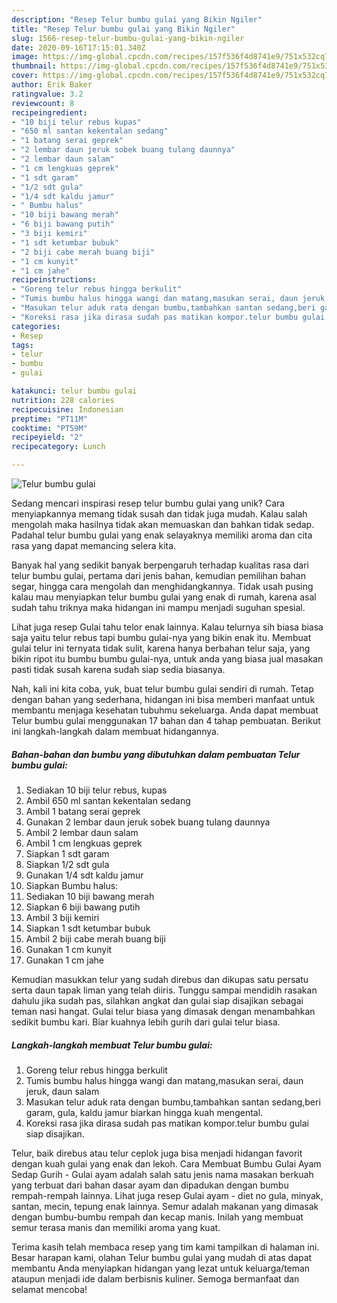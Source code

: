 ```yaml
---
description: "Resep Telur bumbu gulai yang Bikin Ngiler"
title: "Resep Telur bumbu gulai yang Bikin Ngiler"
slug: 1566-resep-telur-bumbu-gulai-yang-bikin-ngiler
date: 2020-09-16T17:15:01.340Z
image: https://img-global.cpcdn.com/recipes/157f536f4d8741e9/751x532cq70/telur-bumbu-gulai-foto-resep-utama.jpg
thumbnail: https://img-global.cpcdn.com/recipes/157f536f4d8741e9/751x532cq70/telur-bumbu-gulai-foto-resep-utama.jpg
cover: https://img-global.cpcdn.com/recipes/157f536f4d8741e9/751x532cq70/telur-bumbu-gulai-foto-resep-utama.jpg
author: Erik Baker
ratingvalue: 3.2
reviewcount: 8
recipeingredient:
- "10 biji telur rebus kupas"
- "650 ml santan kekentalan sedang"
- "1 batang serai geprek"
- "2 lembar daun jeruk sobek buang tulang daunnya"
- "2 lembar daun salam"
- "1 cm lengkuas geprek"
- "1 sdt garam"
- "1/2 sdt gula"
- "1/4 sdt kaldu jamur"
- " Bumbu halus"
- "10 biji bawang merah"
- "6 biji bawang putih"
- "3 biji kemiri"
- "1 sdt ketumbar bubuk"
- "2 biji cabe merah buang biji"
- "1 cm kunyit"
- "1 cm jahe"
recipeinstructions:
- "Goreng telur rebus hingga berkulit"
- "Tumis bumbu halus hingga wangi dan matang,masukan serai, daun jeruk, daun salam"
- "Masukan telur aduk rata dengan bumbu,tambahkan santan sedang,beri garam, gula, kaldu jamur biarkan hingga kuah mengental."
- "Koreksi rasa jika dirasa sudah pas matikan kompor.telur bumbu gulai siap disajikan."
categories:
- Resep
tags:
- telur
- bumbu
- gulai

katakunci: telur bumbu gulai 
nutrition: 228 calories
recipecuisine: Indonesian
preptime: "PT11M"
cooktime: "PT59M"
recipeyield: "2"
recipecategory: Lunch

---
```



![Telur bumbu gulai](https://img-global.cpcdn.com/recipes/157f536f4d8741e9/751x532cq70/telur-bumbu-gulai-foto-resep-utama.jpg)

Sedang mencari inspirasi resep telur bumbu gulai yang unik? Cara menyiapkannya memang tidak susah dan tidak juga mudah. Kalau salah mengolah maka hasilnya tidak akan memuaskan dan bahkan tidak sedap. Padahal telur bumbu gulai yang enak selayaknya memiliki aroma dan cita rasa yang dapat memancing selera kita.

Banyak hal yang sedikit banyak berpengaruh terhadap kualitas rasa dari telur bumbu gulai, pertama dari jenis bahan, kemudian pemilihan bahan segar, hingga cara mengolah dan menghidangkannya. Tidak usah pusing kalau mau menyiapkan telur bumbu gulai yang enak di rumah, karena asal sudah tahu triknya maka hidangan ini mampu menjadi suguhan spesial.

Lihat juga resep Gulai tahu telor enak lainnya. Kalau telurnya sih biasa biasa saja yaitu telur rebus tapi bumbu gulai-nya yang bikin enak itu. Membuat gulai telur ini ternyata tidak sulit, karena hanya berbahan telur saja, yang bikin ripot itu bumbu bumbu gulai-nya, untuk anda yang biasa jual masakan pasti tidak susah karena sudah siap sedia biasanya.


Nah, kali ini kita coba, yuk, buat telur bumbu gulai sendiri di rumah. Tetap dengan bahan yang sederhana, hidangan ini bisa memberi manfaat untuk membantu menjaga kesehatan tubuhmu sekeluarga. Anda dapat membuat Telur bumbu gulai menggunakan 17 bahan dan 4 tahap pembuatan. Berikut ini langkah-langkah dalam membuat hidangannya.

<!--inarticleads1-->

##### Bahan-bahan dan bumbu yang dibutuhkan dalam pembuatan Telur bumbu gulai:

1. Sediakan 10 biji telur rebus, kupas
1. Ambil 650 ml santan kekentalan sedang
1. Ambil 1 batang serai geprek
1. Gunakan 2 lembar daun jeruk sobek buang tulang daunnya
1. Ambil 2 lembar daun salam
1. Ambil 1 cm lengkuas geprek
1. Siapkan 1 sdt garam
1. Siapkan 1/2 sdt gula
1. Gunakan 1/4 sdt kaldu jamur
1. Siapkan  Bumbu halus:
1. Sediakan 10 biji bawang merah
1. Siapkan 6 biji bawang putih
1. Ambil 3 biji kemiri
1. Siapkan 1 sdt ketumbar bubuk
1. Ambil 2 biji cabe merah buang biji
1. Gunakan 1 cm kunyit
1. Gunakan 1 cm jahe


Kemudian masukkan telur yang sudah direbus dan dikupas satu persatu serta daun tapak liman yang telah diiris. Tunggu sampai mendidih rasakan dahulu jika sudah pas, silahkan angkat dan gulai siap disajikan sebagai teman nasi hangat. Gulai telur biasa yang dimasak dengan menambahkan sedikit bumbu kari. Biar kuahnya lebih gurih dari gulai telur biasa. 

<!--inarticleads2-->

##### Langkah-langkah membuat Telur bumbu gulai:

1. Goreng telur rebus hingga berkulit
1. Tumis bumbu halus hingga wangi dan matang,masukan serai, daun jeruk, daun salam
1. Masukan telur aduk rata dengan bumbu,tambahkan santan sedang,beri garam, gula, kaldu jamur biarkan hingga kuah mengental.
1. Koreksi rasa jika dirasa sudah pas matikan kompor.telur bumbu gulai siap disajikan.


Telur, baik direbus atau telur ceplok juga bisa menjadi hidangan favorit dengan kuah gulai yang enak dan lekoh. Cara Membuat Bumbu Gulai Ayam Sedap Gurih - Gulai ayam adalah salah satu jenis nama masakan berkuah yang terbuat dari bahan dasar ayam dan dipadukan dengan bumbu rempah-rempah lainnya. Lihat juga resep Gulai ayam - diet no gula, minyak, santan, mecin, tepung enak lainnya. Semur adalah makanan yang dimasak dengan bumbu-bumbu rempah dan kecap manis. Inilah yang membuat semur terasa manis dan memiliki aroma yang kuat. 

Terima kasih telah membaca resep yang tim kami tampilkan di halaman ini. Besar harapan kami, olahan Telur bumbu gulai yang mudah di atas dapat membantu Anda menyiapkan hidangan yang lezat untuk keluarga/teman ataupun menjadi ide dalam berbisnis kuliner. Semoga bermanfaat dan selamat mencoba!
